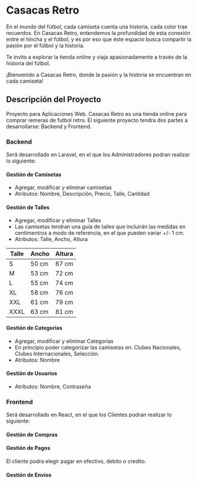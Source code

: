# Casacas Retro

En el mundo del fútbol, cada camiseta cuenta una historia, cada color trae recuerdos. En Casacas Retro, entendemos la profundidad de esta conexión entre el hincha y el fútbol, y es por eso que éste espacio busca compartir la pasión por el fútbol y la historia.

Te invito a explorar la tienda online y viaja apasionadamente a través de la historia del fútbol.

¡Bienvenido a Casacas Retro, donde la pasión y la historia se encuentran en cada camiseta!

## Descripción del Proyecto

Proyecto para Aplicaciones Web. Casacas Retro es una tienda online para comprar remeras de futbol retro.
El siguiente proyecto tendra dos partes a desarrollarse: Backend y Frontend.

### Backend
Será desarrollado en Laravel, en el que los Administradores podran realizar lo siguiente:
#### Gestión de Camisetas
- Agregar, modificar y eliminar camisetas
- Atributos: Nombre, Descripción, Precio, Talle, Cantidad 

#### Gestión de Talles
- Agregar, modificar y eliminar Talles
- Las camisetas tendran una guia de talles que incluirán las medidas en centimentros a modo de referencia, en el que pueden variar +/- 1 cm.
- Atributos: Talle, Ancho, Altura

| Talle | Ancho | Altura |
| - | - | - |
| S | 50 cm | 67 cm | 
| M | 53 cm | 72 cm |
| L | 55 cm | 74 cm |
| XL | 58 cm | 76 cm |
| XXL | 61 cm | 79 cm |
| XXXL | 63 cm | 81 cm |

#### Gestión de Categorias
- Agregar, modificar y eliminar Categorias
- En principio poder categorizar las camisetas en: Clubes Nacionales, Clubes Internacionales, Selección.
- Atributos: Nombre

#### Gestión de Usuarios
- Atributos: Nombre, Contraseña

### Frontend
Será desarrollado en React, en el que los Clientes podran realizar lo siguiente:

#### Gestión de Compras
#### Gestión de Pagos
El cliente podra elegir pagar en efectivo, debito o credito.

#### Gestión de Envíos

